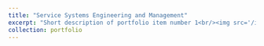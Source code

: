 ```yaml
---
title: "Service Systems Engineering and Management"
excerpt: "Short description of portfolio item number 1<br/><img src='/images/500x300.png'>"
collection: portfolio
---
```


